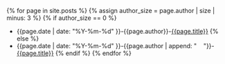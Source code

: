 {% for page in site.posts %}
{% assign author_size = page.author | size | minus: 3 %}
{% if author_size == 0 %}
 - {{page.date | date: "%Y-%m-%d" }}-{{page.author}}-[{{page.title}}]({{site.url}}{{page.url}})
{% else %}
 - {{page.date | date: "%Y-%m-%d" }}-{{page.author | append: "&nbsp;&nbsp;&nbsp;&nbsp;"}}-[{{page.title}}]({{site.url}}{{page.url}})
{% endif %}
{% endfor %}